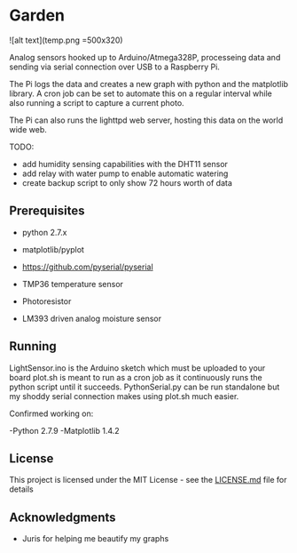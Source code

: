 # Garden

![alt text](temp.png =500x320)

Analog sensors hooked up to Arduino/Atmega328P, processeing data and sending via serial connection over USB to a Raspberry Pi.

The Pi logs the data and creates a new graph with python and the matplotlib library.
A cron job can be set to automate this on a regular interval while also running a script to capture a current photo.

The Pi can also runs the lighttpd web server, hosting this data on the world wide web.

TODO:
- add humidity sensing capabilities with the DHT11 sensor 
- add relay with water pump to enable automatic watering 
- create backup script to only show 72 hours worth of data

## Prerequisites

- python 2.7.x
- matplotlib/pyplot
- https://github.com/pyserial/pyserial

- TMP36 temperature sensor
- Photoresistor
- LM393 driven analog moisture sensor

## Running

LightSensor.ino is the Arduino sketch which must be uploaded to your board
plot.sh is meant to run as a cron job as it continuously runs the python script until it succeeds.
PythonSerial.py can be run standalone but my shoddy serial connection makes using plot.sh much easier.

Confirmed working on:

-Python 2.7.9
-Matplotlib 1.4.2

## License

This project is licensed under the MIT License - see the [LICENSE.md](LICENSE.md) file for details

## Acknowledgments

* Juris for helping me beautify my graphs
